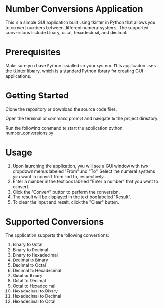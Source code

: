 # Number Conversions Application

This is a simple GUI application built using tkinter in Python that allows you to convert numbers between different numeral systems. The supported conversions include binary, octal, hexadecimal, and decimal.

# Prerequisites
Make sure you have Python installed on your system. This application uses the tkinter library, which is a standard Python library for creating GUI applications.

# Getting Started
Clone the repository or download the source code files.

Open the terminal or command prompt and navigate to the project directory.

Run the following command to start the application
python number_conversions.py

# Usage

1. Upon launching the application, you will see a GUI window with two dropdown menus labeled "From" and "To". Select the numeral systems you want to convert from and to, respectively.
2. Enter a number in the text box labeled "Enter a number" that you want to convert.
3. Click the "Convert" button to perform the conversion.
4. The result will be displayed in the text box labeled "Result".
5. To clear the input and result, click the "Clear" button.

# Supported Conversions

The application supports the following conversions:

1. Binary to Octal
2. Binary to Decimal
3. Binary to Hexadecimal
4. Decimal to Binary
5. Decimal to Octal
6. Decimal to Hexadecimal
7. Octal to Binary
8. Octal to Decimal
9. Octal to Hexadecimal
10. Hexadecimal to Binary
11. Hexadecimal to Decimal
12. Hexadecimal to Octal
